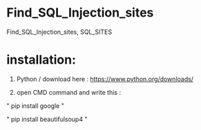 # Find_SQL_Injection_sites
Find_SQL_Injection_sites, SQL_SITES


# installation:
1. Python / download here : https://www.python.org/downloads/

2. open CMD command and write  this :

  " pip install google " 

  " pip install beautifulsoup4 " 
